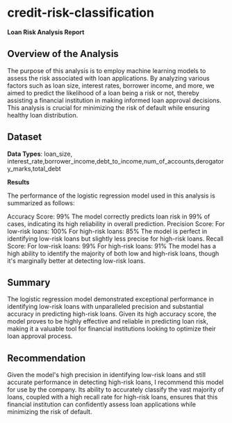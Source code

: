 # credit-risk-classification
 
**Loan Risk Analysis Report**

## Overview of the Analysis

The purpose of this analysis is to employ machine learning models to assess the risk associated with loan applications. By analyzing various factors such as loan size, interest rates, borrower income, and more, we aimed to predict the likelihood of a loan being a risk or not, thereby assisting a financial institution in making informed loan approval decisions. This analysis is crucial for minimizing the risk of default while ensuring healthy loan distribution.

## Dataset

**Data Types**: 
loan_size, interest_rate,borrower_income,debt_to_income,num_of_accounts,derogatory_marks,total_debt

**Results**

The performance of the logistic regression model used in this analysis is summarized as follows:

Accuracy Score: 99%
The model correctly predicts loan risk in 99% of cases, indicating its high reliability in overall prediction.
Precision Score:
For low-risk loans: 100%
For high-risk loans: 85%
The model is perfect in identifying low-risk loans but slightly less precise for high-risk loans.
Recall Score:
For low-risk loans: 99%
For high-risk loans: 91%
The model has a high ability to identify the majority of both low and high-risk loans, though it's marginally better at detecting low-risk loans.

## Summary
The logistic regression model demonstrated exceptional performance in identifying low-risk loans with unparalleled precision and substantial accuracy in predicting high-risk loans. Given its high accuracy score, the model proves to be highly effective and reliable in predicting loan risk, making it a valuable tool for financial institutions looking to optimize their loan approval process.

## Recommendation
Given the model's high precision in identifying low-risk loans and still accurate performance in detecting high-risk loans, I recommend this model for use by the company. Its ability to accurately classify the vast majority of loans, coupled with a high recall rate for high-risk loans, ensures that this financial institution can confidently assess loan applications while minimizing the risk of default. 
